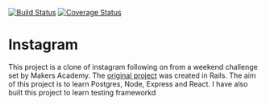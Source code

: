 [![Build Status](https://travis-ci.org/FayeCarter/instagram.svg?branch=master)](https://travis-ci.org/FayeCarter/instagram)
[![Coverage Status](https://coveralls.io/repos/github/FayeCarter/instagram/badge.svg?branch=master)](https://coveralls.io/github/FayeCarter/instagram?branch=master)

# Instagram

This project is a clone of instagram following on from a weekend challenge set by Makers Academy. The [original project](https://github.com/FayeCarter/instagram-challenge) was created in Rails.
The aim of this project is to learn Postgres, Node, Express and React. 
I have also built this project to learn  testing frameworkd
